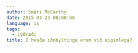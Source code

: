 ```yaml
---
author: Smári McCarthy
date: 2015-04-23 00:00:00
language: is
tags:
  - Lýðræði
title: Í hvaða iðnbyltingu erum við eiginlega?
---
```

